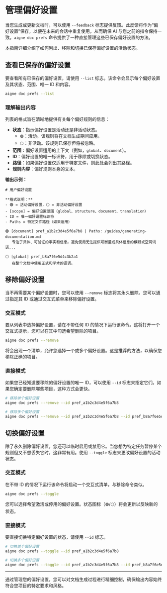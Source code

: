 # 管理偏好设置

当您生成或更新文档时，可以使用 `--feedback` 标志提供反馈。此反馈将作为“偏好设置”保存，以便在未来的会话中重复使用，从而确保 AI 与您之前的指令保持一致。`aigne doc prefs` 命令提供了一种直接管理这些已保存偏好设置的方法。

本指南详细介绍了如何列出、移除和切换已保存偏好设置的活动状态。

## 查看已保存的偏好设置

要查看所有已保存的偏好设置，请使用 `--list` 标志。该命令会显示每个偏好设置及其状态、范围、唯一 ID 和内容。

```bash
aigne doc prefs --list
```

### 理解输出内容

列表的格式旨在清晰地提供有关每个偏好规则的信息：

*   **状态**：指示偏好设置是活动还是非活动状态。
    *   `🟢`：活动。该规则将在文档生成期间应用。
    *   `⚪`：非活动。该规则已保存但将被忽略。
*   **范围**：偏好设置适用的上下文（例如，`global`、`document`）。
*   **ID**：偏好设置的唯一标识符，用于移除或切换状态。
*   **路径**：如果偏好设置仅适用于特定文件，则此处会列出其路径。
*   **规则内容**：偏好规则本身的文本。

**输出示例：**

```
# 用户偏好设置

**格式说明：**
- 🟢 = 活动偏好设置，⚪ = 非活动偏好设置
- [scope] = 偏好设置范围（global、structure、document、translation）
- ID = 唯一偏好设置标识符
- Paths = 特定文件路径（如果适用）

🟢 [document] pref_a1b2c3d4e5f6a7b8 | Paths: /guides/generating-documentation.md
   专注于具体、可验证的事实和信息。避免使用无法提供可衡量或具体信息的模糊或空洞词语...

⚪ [global] pref_b8a7f6e5d4c3b2a1
   在整个文档中使用正式和学术的语调。

```

## 移除偏好设置

当不再需要某个偏好设置时，您可以使用 `--remove` 标志将其永久删除。您可以通过指定其 ID 或通过交互式菜单来移除偏好设置。

### 交互模式

要从列表中选择偏好设置，请在不带任何 ID 的情况下运行该命令。这将打开一个交互式提示，您可以在其中勾选希望删除的项目。

```bash
aigne doc prefs --remove
```

将会出现一个清单，允许您选择一个或多个偏好设置。这是推荐的方法，以确保您移除正确的项目。

### 直接模式

如果您已经知道要移除的偏好设置的唯一 ID，可以使用 `--id` 标志来指定它们。如果您确定要删除哪些项目，这种方式会更快。

```bash
# 移除单个偏好设置
aigne doc prefs --remove --id pref_a1b2c3d4e5f6a7b8

# 移除多个偏好设置
aigne doc prefs --remove --id pref_a1b2c3d4e5f6a7b8 --id pref_b8a7f6e5d4c3b2a1
```

## 切换偏好设置

除了永久删除偏好设置，您还可以临时启用或禁用它。当您想为特定任务暂停某个规则但又不想丢失它时，这非常有用。使用 `--toggle` 标志来更改偏好设置的活动状态。

### 交互模式

在不带 ID 的情况下运行该命令将启动一个交互式清单，与移除命令类似。

```bash
aigne doc prefs --toggle
```

您可以选择希望激活或停用的偏好设置。状态图标（`🟢`/`⚪`）将会更新以反映新的状态。

### 直接模式

要直接切换特定偏好设置的状态，请使用 `--id` 标志。

```bash
# 切换单个偏好设置
aigne doc prefs --toggle --id pref_a1b2c3d4e5f6a7b8

# 切换多个偏好设置
aigne doc prefs --toggle --id pref_a1b2c3d4e5f6a7b8 --id pref_b8a7f6e5d4c3b2a1
```

---

通过管理您的偏好设置，您可以对文档生成过程进行精细控制，确保输出内容始终符合您项目的特定要求和风格。